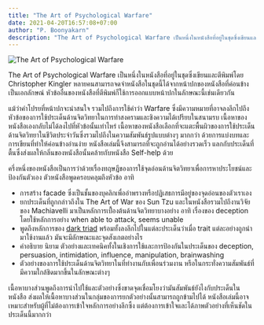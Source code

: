 ```yaml
---
title: "The Art of Psychological Warfare"
date: 2021-04-20T16:57:08+07:00
author: "P. Boonyakarn"
description: "The Art of Psychological Warfare เป็นหนึ่งในหนังสือที่อยู่ในชุดซึ่งเขียนและตีพิมพ์โดย Christopher Kingler หลายคนสามารถจดจำหนังสือในชุดนี้ได้จากหน้าปกของหนังสือที่ค่อนข้างเป็นเอกลักษณ์ หัวข้ออื่นของหนังสือที่ตีพิมพ์ก็ใช้การออกแบบหน้าปกในลักษณะนี้เช่นเดียวกัน"
---
```


![The Art of Psychological Warfare](https://i.imgur.com/MShhq9k.jpg#center)

The Art of Psychological Warfare เป็นหนึ่งในหนังสือที่อยู่ในชุดซึ่งเขียนและตีพิมพ์โดย Christopher Kingler หลายคนสามารถจดจำหนังสือในชุดนี้ได้จากหน้าปกของหนังสือที่ค่อนข้างเป็นเอกลักษณ์ หัวข้ออื่นของหนังสือที่ตีพิมพ์ก็ใช้การออกแบบหน้าปกในลักษณะนี้เช่นเดียวกัน

แม้ว่าคำโปรยที่หน้าปกจะน่าสนใจ รวมไปถึงการใช้คำว่า Warfare ซึ่งมีความหมายที่อาจลงลึกไปถึงหัวข้อของการใช้ประเด็นด้านจิตวิทยาในการทำสงครามและชิงความได้เปรียบในสนามรบ เนื้อหาของหนังสือเองกลับไม่ได้ลงไปที่หัวข้อนั้นเท่าไหร่ เนื้อหาของหนังสือเลือกที่จะแตะพื้นผิวของการใช้ประเด็นด้านจิตวิทยาในชีวิตประจำวันซึ่งรวมไปถึงในความสัมพันธ์รูปแบบต่างๆ มากกว่า ด้วยการแบ่งบทและการเขียนที่ทำให้ค่อนข้างอ่านง่าย หนังสือเล่มนี้จึงสามารถที่จะถูกอ่านได้อย่างรวดเร็ว แลกกับประเด็นที่ตื้นซึ่งส่งผลให้กลิ่นของหนังสือนั้นคล้ายกับหนังสือ Self-help ด้วย

ครึ่งหนึ่งของหนังสือเป็นการว่าด้วยเรื่องทฤษฎีของการใช้จุดอ่อนด้านจิตวิทยาเพื่อการหาประโยชน์และป้องกันตัวเอง ตัวหนังสือพูดครอบคลุมถึงหัวข้อ อาทิ

- การสร้าง facade ซึ่งเป็นชั้นของบุคลิกเพื่ออำพรางหรือปฏิเสธการมีอยู่ของจุดอ่อนของตัวเราเอง
- ยกประเด็นที่ถูกกล่าวถึงใน The Art of War ของ Sun Tzu และในหนังสือรวมไปถึงานวิจัยของ Machiavelli มาเป็นหลักการเบื้่องต้นด้านจิตวิทยาบางอย่าง อาทิ เรื่องของ deception โดยใช้หลักการอย่าง when able to attack, seems unable
- พูดถึงหลักการของ [dark triad](https://en.wikipedia.org/wiki/Dark_triad) พร้อมทั้งลงลึกไปในแต่ละประเด็นว่าเมื่อ trait แต่ละอย่างถูกนำมาใช้งานแล้ว มันจะมีลักษณะและจุดสังเกตอย่างไร
- คำอธิบาย นิยาม ตัวอย่างและเทคนิคทั้งในเชิงการใช้และการป้องกันในประเด็นของ deception, persuasion, intimidation, influence, manipulation, brainwashing
- ตัวอย่างของการใช้ประเด็นด้านจิตวิทยาในที่ทำงานกับเพื่อนร่วมงาน หรือในกระทั่งความสัมพันธ์ที่มีความใกล้ชิดมากขึ้นในลักษณะต่างๆ

เนื้อหาบางส่วนพูดถึงการนำไปใช้และตัวอย่างซึ่งขาดจุดเชื่อมโยงว่ามันสัมพันธ์ยังไงกับประเด็นในหนังสือ ส่งผลให้เนื้อหาบางส่วนในกลุ่มของการยกตัวอย่างนั้นสามารถถูกข้ามไปได้ หนังสือเล่มนี้อาจเหมาะสำหรับผู้ที่ไม่ต้องการเข้าใจหลักการอย่างลึกซึ้ง แต่ต้องการเข้าใจและได้ภาพตัวอย่างที่เห็นชัดในประเด็นนี้มากกว่า
